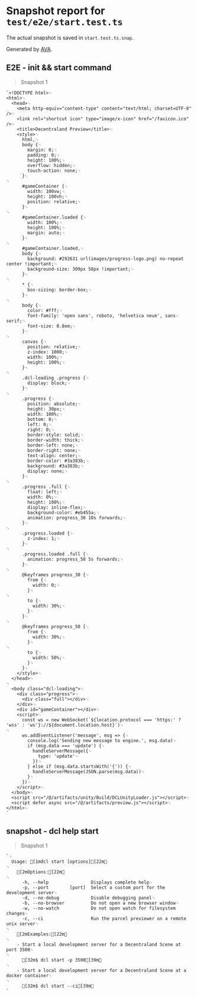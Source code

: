 # Snapshot report for `test/e2e/start.test.ts`

The actual snapshot is saved in `start.test.ts.snap`.

Generated by [AVA](https://ava.li).

## E2E - init && start command

> Snapshot 1

    `<!DOCTYPE html>␊
    <html>␊
      <head>␊
        <meta http-equiv="content-type" content="text/html; charset=UTF-8" />␊
        <link rel="shortcut icon" type="image/x-icon" href="/favicon.ico" />␊
        <title>Decentraland Preview</title>␊
        <style>␊
          html,␊
          body {␊
            margin: 0;␊
            padding: 0;␊
            height: 100%;␊
            overflow: hidden;␊
            touch-action: none;␊
          }␊
    ␊
          #gameContainer {␊
            width: 100vw;␊
            height: 100vh;␊
            position: relative;␊
          }␊
    ␊
          #gameContainer.loaded {␊
            width: 100%;␊
            height: 100%;␊
            margin: auto;␊
          }␊
    ␊
          #gameContainer.loaded,␊
          body {␊
            background: #292631 url(images/progress-logo.png) no-repeat center !important;␊
            background-size: 309px 58px !important;␊
          }␊
    ␊
          * {␊
            box-sizing: border-box;␊
          }␊
    ␊
          body {␊
            color: #fff;␊
            font-family: 'open sans', roboto, 'helvetica neue', sans-serif;␊
            font-size: 0.8em;␊
          }␊
    ␊
          canvas {␊
            position: relative;␊
            z-index: 1000;␊
            width: 100%;␊
            height: 100%;␊
          }␊
    ␊
          .dcl-loading .progress {␊
            display: block;␊
          }␊
    ␊
          .progress {␊
            position: absolute;␊
            height: 30px;␊
            width: 100%;␊
            bottom: 0;␊
            left: 0;␊
            right: 0;␊
            border-style: solid;␊
            border-width: thick;␊
            border-left: none;␊
            border-right: none;␊
            text-align: center;␊
            border-color: #3a383b;␊
            background: #3a383b;␊
            display: none;␊
          }␊
    ␊
          .progress .full {␊
            float: left;␊
            width: 0%;␊
            height: 100%;␊
            display: inline-flex;␊
            background-color: #eb455a;␊
            animation: progress_30 10s forwards;␊
          }␊
    ␊
          .progress.loaded {␊
            z-index: 1;␊
          }␊
    ␊
          .progress.loaded .full {␊
            animation: progress_50 5s forwards;␊
          }␊
    ␊
          @keyframes progress_30 {␊
            from {␊
              width: 0;␊
            }␊
    ␊
            to {␊
              width: 30%;␊
            }␊
          }␊
    ␊
          @keyframes progress_50 {␊
            from {␊
              width: 30%;␊
            }␊
    ␊
            to {␊
              width: 50%;␊
            }␊
          }␊
        </style>␊
      </head>␊
    ␊
      <body class="dcl-loading">␊
        <div class="progress">␊
          <div class="full"></div>␊
        </div>␊
        <div id="gameContainer"></div>␊
        <script>␊
          const ws = new WebSocket(`${location.protocol === 'https:' ? 'wss' : 'ws'}://${document.location.host}`)␊
    ␊
          ws.addEventListener('message', msg => {␊
            console.log('Sending new message to engine.', msg.data)␊
            if (msg.data === 'update') {␊
              handleServerMessage({␊
                type: 'update'␊
              })␊
            } else if (msg.data.startsWith('{')) {␊
              handleServerMessage(JSON.parse(msg.data))␊
            }␊
          })␊
        </script>␊
      </body>␊
      <script src="/@/artifacts/unity/Build/DCLUnityLoader.js"></script>␊
      <script defer async src="/@/artifacts/preview.js"></script>␊
    </html>␊
    `

## snapshot - dcl help start

> Snapshot 1

    `␊
      Usage: [1mdcl start [options][22m␊
    ␊
        [2mOptions:[22m␊
    ␊
          -h, --help                Displays complete help␊
          -p, --port        [port]  Select a custom port for the development server␊
          -d, --no-debug            Disable debugging panel␊
          -b, --no-browser          Do not open a new browser window␊
          -w, --no-watch            Do not open watch for filesystem changes␊
          -c, --ci                  Run the parcel previewer on a remote unix server␊
    ␊
        [2mExamples:[22m␊
    ␊
        - Start a local development server for a Decentraland Scene at port 3500␊
    ␊
          [32m$ dcl start -p 3500[39m␊
    ␊
        - Start a local development server for a Decentraland Scene at a docker container␊
    ␊
          [32m$ dcl start --ci[39m␊
    `

